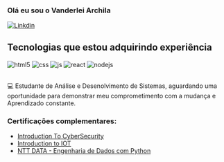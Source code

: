 ### Olá eu sou o Vanderlei Archila



[![Linkdin](https://img.shields.io/badge/LinkedIn-0077B5?style=for-the-badge&logo=linkedin&logoColor=white)](https://www.linkedin.com/in/vanderlei-archila-2102332b6/)

## Tecnologias que estou adquirindo experiência

<div style="display: inline_block">
  <img align="center" alt="html5" src="https://img.shields.io/badge/HTML5-E34F26?style=for-the-badge&logo=html5&logoColor=white" />
  <img align="center" alt="css" src="https://img.shields.io/badge/CSS3-1572B6?style=for-the-badge&logo=css3&logoColor=white" />
  <img align="center" alt="js" src="https://img.shields.io/badge/Python-3776AB?style=for-the-badge&logo=python&logoColor=whitehttps://img.shields.io/badge/JavaScript-F7DF1E?style=for-the-badge&logo=javascript&logoColor=black" />
  <img align="center" alt="react" src="https://img.shields.io/badge/Microsoft_Excel-217346?style=for-the-badge&logo=microsoft-excel&logoColor=white" />
   <img align="center" alt="nodejs" src="https://img.shields.io/badge/GIT-E44C30?style=for-the-badge&logo=git&logoColor=white" />
</div><br/>

💻 Estudante de Análise e Desenolvimento de Sistemas, aguardando uma oportunidade para demonstrar meu comprometimento com a mudança e Aprendizado constante.

### Certificações complementares:
- [Introduction To CyberSecurity](https://www.credly.com/badges/164db02c-7904-41ae-bdef-837a7f7b016d/linked_in_profile)<br/>
- [Introduction to IOT](https://www.credly.com/badges/3cb62b3d-be28-4f4f-b67b-b34b4aeb8558/linked_in_profile)<br/>
- [NTT DATA - Engenharia de Dados com Python](https://www.dio.me/certificate/XBLOWHSO/share)<br/>

